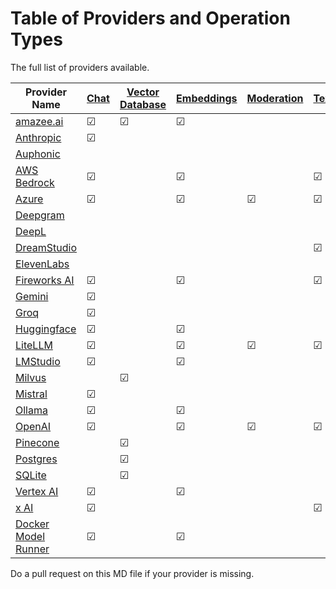 # Table of Providers and Operation Types

The full list of providers available.

| Provider Name | [Chat](../developers/call_chat.md) | [Vector Database](../modules/ai_search/index.md) | [Embeddings](../developers/call_embeddings.md) | [Moderation](../developers/call_moderation.md) | [TextToImage](../developers/call_text_to_image.md) | [TextToSpeech](../developers/call_text_to_speech.md) | [SpeechToText](../developers/call_speech_to_text.md) | [SpeechToSpeech](../developers/call_speech_to_speech.md) | [AudioToAudio](../developers/call_audio_to_audio.md) | [TranslateText](../developers/call_translate_text.md) | [ImageClassification](../developers/call_image_classification.md) | [ImageToImage](..developers/call_image_to_image.md) |
| --- | --- | --- | --- | --- | --- | --- | --- | --- | --- | --- | --- | --- |
| [amazee.ai](https://www.drupal.org/project/ai_provider_amazeeio) | ☑ | ☑ | ☑ | |
| [Anthropic](https://www.drupal.org/project/ai_provider_anthropic) | ☑ | | | | | | | | | | |
| [Auphonic](https://www.drupal.org/project/auphonic) | | | | | | | | | ☑ | | |
| [AWS Bedrock](https://www.drupal.org/project/ai_provider_aws_bedrock/) | ☑ |  | ☑ | | ☑ | | | | | |
| [Azure](https://www.drupal.org/project/ai_provider_azure) | ☑ | | ☑ | ☑ | ☑ | ☑ | ☑ | | | | | |
| [Deepgram](https://www.drupal.org/project/deepgram) | | | | | | ☑ | ☑ |
| [DeepL](https://www.drupal.org/project/ai_provider_deepl) | | | | | | | | | | ☑ |  |
| [DreamStudio](https://www.drupal.org/project/ai_provider_dreamstudio) | | | | | ☑| | | | | | | ☑  |
| [ElevenLabs](https://www.drupal.org/project/elevenlabs)  | | | | | | ☑ | | ☑ |
| [Fireworks AI](https://www.drupal.org/project/fireworksai) | ☑ | | ☑ | | ☑ | | |
| [Gemini](https://www.drupal.org/project/gemini_provider) | ☑ | | | |
| [Groq](https://www.drupal.org/project/ai_provider_groq) | ☑ | | | |
| [Huggingface](https://www.drupal.org/project/ai_provider_huggingface) | ☑ | | ☑ | | | | | | | | ☑ |
| [LiteLLM](https://www.drupal.org/project/ai_provider_litellm) | ☑ | | ☑ | ☑ | ☑ | ☑ | ☑ |
| [LMStudio](https://www.drupal.org/project/ai_provider_lmstudio) | ☑ | | ☑ | |
| [Milvus](https://www.drupal.org/project/ai_vdb_provider_milvus) | | ☑ |
| [Mistral](https://www.drupal.org/project/ai_provider_mistral) | ☑ |
| [Ollama](https://www.drupal.org/project/ai_provider_ollama) | ☑ | | ☑ |
| [OpenAI](https://www.drupal.org/project/ai_provider_openai) | ☑ | | ☑ | ☑ | ☑ | ☑ | ☑ | | | | | ☑ |
| [Pinecone](https://www.drupal.org/project/ai_vdb_provider_pinecone) | | ☑ |
| [Postgres](https://www.drupal.org/project/ai_vdb_provider_postgres) | | ☑ |
| [SQLite](https://www.drupal.org/project/ai_vdb_provider_sqlite) | | ☑ |
| [Vertex AI](https://www.drupal.org/project/ai_provider_google_vertex) | ☑ | | ☑ |  |  |  |  | | | ☑ |
| [x AI](https://www.drupal.org/project/ai_provider_x/) | ☑ | | | | ☑ |
| [Docker Model Runner](https://www.drupal.org/project/ai_provider_docker) | ☑ | | ☑ |

Do a pull request on this MD file if your provider is missing.
